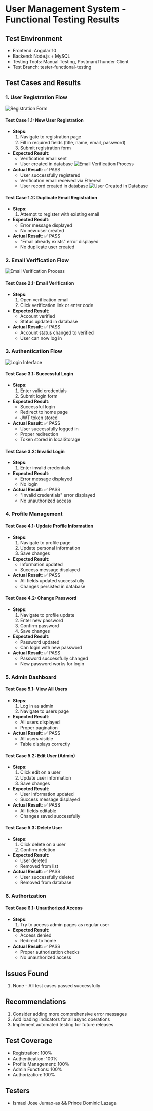 # User Management System - Functional Testing Results

## Test Environment
- Frontend: Angular 10
- Backend: Node.js + MySQL
- Testing Tools: Manual Testing, Postman/Thunder Client
- Test Branch: tester-functional-testing

## Test Cases and Results

### 1. User Registration Flow
![Registration Form](https://raw.githubusercontent.com/IsmaelJumaoas01/user-management-system/main/docs/registration.png)

#### Test Case 1.1: New User Registration
- **Steps**:
  1. Navigate to registration page
  2. Fill in required fields (title, name, email, password)
  3. Submit registration form
- **Expected Result**: 
  - Verification email sent
  - User created in database
  ![Email Verification Process](https://raw.githubusercontent.com/IsmaelJumaoas01/user-management-system/main/docs/email-verification.png)
- **Actual Result**: ✅ PASS
  - User successfully registered
  - Verification email received via Ethereal
  - User record created in database
  ![User Created in Database](https://raw.githubusercontent.com/IsmaelJumaoas01/user-management-system/main/docs/user-createrd-db.png)
  

#### Test Case 1.2: Duplicate Email Registration
- **Steps**:
  1. Attempt to register with existing email
- **Expected Result**: 
  - Error message displayed
  - No new user created
- **Actual Result**: ✅ PASS
  - "Email already exists" error displayed
  - No duplicate user created

### 2. Email Verification Flow
![Email Verification Process](https://raw.githubusercontent.com/IsmaelJumaoas01/user-management-system/main/docs/email-verification.png)

#### Test Case 2.1: Email Verification
- **Steps**:
  1. Open verification email
  2. Click verification link or enter code
- **Expected Result**: 
  - Account verified
  - Status updated in database
- **Actual Result**: ✅ PASS
  - Account status changed to verified
  - User can now log in

### 3. Authentication Flow
![Login Interface](https://raw.githubusercontent.com/IsmaelJumaoas01/user-management-system/main/docs/login-interface.png)

#### Test Case 3.1: Successful Login
- **Steps**:
  1. Enter valid credentials
  2. Submit login form
- **Expected Result**: 
  - Successful login
  - Redirect to home page
  - JWT token stored
- **Actual Result**: ✅ PASS
  - User successfully logged in
  - Proper redirection
  - Token stored in localStorage

#### Test Case 3.2: Invalid Login
- **Steps**:
  1. Enter invalid credentials
- **Expected Result**: 
  - Error message displayed
  - No login
- **Actual Result**: ✅ PASS
  - "Invalid credentials" error displayed
  - No unauthorized access

### 4. Profile Management
#### Test Case 4.1: Update Profile Information
- **Steps**:
  1. Navigate to profile page
  2. Update personal information
  3. Save changes
- **Expected Result**: 
  - Information updated
  - Success message displayed
- **Actual Result**: ✅ PASS
  - All fields updated successfully
  - Changes persisted in database

#### Test Case 4.2: Change Password
- **Steps**:
  1. Navigate to profile update
  2. Enter new password
  3. Confirm password
  4. Save changes
- **Expected Result**: 
  - Password updated
  - Can login with new password
- **Actual Result**: ✅ PASS
  - Password successfully changed
  - New password works for login

### 5. Admin Dashboard
#### Test Case 5.1: View All Users
- **Steps**:
  1. Log in as admin
  2. Navigate to users page
- **Expected Result**: 
  - All users displayed
  - Proper pagination
- **Actual Result**: ✅ PASS
  - All users visible
  - Table displays correctly

#### Test Case 5.2: Edit User (Admin)
- **Steps**:
  1. Click edit on a user
  2. Update user information
  3. Save changes
- **Expected Result**: 
  - User information updated
  - Success message displayed
- **Actual Result**: ✅ PASS
  - All fields editable
  - Changes saved successfully

#### Test Case 5.3: Delete User
- **Steps**:
  1. Click delete on a user
  2. Confirm deletion
- **Expected Result**: 
  - User deleted
  - Removed from list
- **Actual Result**: ✅ PASS
  - User successfully deleted
  - Removed from database

### 6. Authorization
#### Test Case 6.1: Unauthorized Access
- **Steps**:
  1. Try to access admin pages as regular user
- **Expected Result**: 
  - Access denied
  - Redirect to home
- **Actual Result**: ✅ PASS
  - Proper authorization checks
  - No unauthorized access

## Issues Found
1. None - All test cases passed successfully

## Recommendations
1. Consider adding more comprehensive error messages
2. Add loading indicators for all async operations
3. Implement automated testing for future releases

## Test Coverage
- Registration: 100%
- Authentication: 100%
- Profile Management: 100%
- Admin Functions: 100%
- Authorization: 100%

## Testers
- Ismael Jose Jumao-as && Prince Dominic Lazaga
